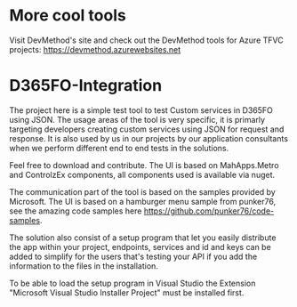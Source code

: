 # More cool tools
Visit DevMethod's site and check out the DevMethod tools for Azure TFVC projects: https://devmethod.azurewebsites.net
# D365FO-Integration

The project here is a simple test tool to test Custom services in D365FO using JSON. The usage areas of the tool is very specific, it is primarly targeting developers creating custom services using JSON for request and response. It is also used by us in our projects by our application consultants when we perform different end to end tests in the solutions.

Feel free to download and contribute. The UI is based on MahApps.Metro and ControlzEx components, all components used is available via nuget.

The communication part of the tool is based on the samples provided by Microsoft. The UI is based on a hamburger menu sample from punker76, see the amazing code samples here https://github.com/punker76/code-samples.

The solution also consist of a setup program that let you easily distribute the app within your project, endpoints, services and id and keys can be added to simplify for the users that's testing your API if you add the information to the files in the installation.

To be able to load the setup program in Visual Studio the Extension "Microsoft Visual Studio Installer Project" must be installed first.


